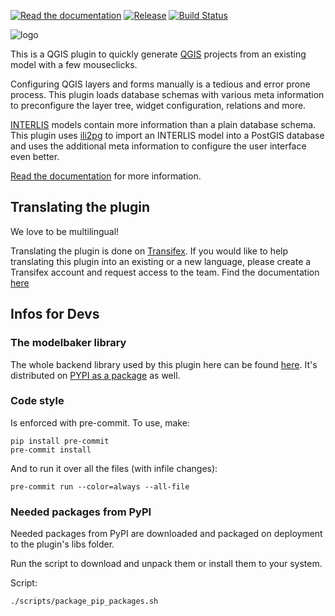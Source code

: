 [![Read the documentation](https://img.shields.io/badge/Read-the%20docs-green.svg)](https://opengisch.github.io/QgisModelBaker/)
[![Release](https://img.shields.io/github/release/opengisch/QgisModelBaker.svg)](https://github.com/opengisch/QgisModelBaker/releases)
[![Build Status](https://travis-ci.org/opengisch/QgisModelBaker.svg?branch=master)](https://travis-ci.com/opengisch/QgisModelBaker)

![logo](branding/logo/long_logo/Long-Logo_Green_Modelbaker_RGB_QGIS.png)

This is a QGIS plugin to quickly generate [QGIS](https://www.qgis.org) projects
from an existing model with a few mouseclicks.

Configuring QGIS layers and forms manually is a tedious and error prone process.
This plugin loads database schemas with various meta information to preconfigure the
layer tree, widget configuration, relations and more.

[INTERLIS](https://en.wikipedia.org/wiki/INTERLIS) models contain more information than a plain database schema. This
plugin uses [ili2pg](https://github.com/claeis/ili2db#ili2db---importsexports-interlis-transfer-files-to-a-sql-db) to import an INTERLIS model into a PostGIS database and uses
the additional meta information to configure the user interface even better.

[Read the documentation](https://opengisch.github.io/QgisModelBaker/) for more information.

## Translating the plugin

We love to be multilingual!

Translating the plugin is done on
[Transifex](https://explore.transifex.com/search/?q=model%20baker). If
you would like to help translating this plugin into an existing or a new language,
please create a Transifex account and request access to the team. Find the documentation [here](https://opengisch.github.io/QgisModelBaker/about/translation/)

## Infos for Devs

### The modelbaker library

The whole backend library used by this plugin here can be found [here](https://github.com/opengisch/QgisModelBakerLibrary). It's distributed on [PYPI as a package](https://pypi.org/project/modelbaker/) as well.

### Code style

Is enforced with pre-commit. To use, make:
```
pip install pre-commit
pre-commit install
```
And to run it over all the files (with infile changes):
```
pre-commit run --color=always --all-file
```

### Needed packages from PyPI

Needed packages from PyPI are downloaded and packaged on deployment to the plugin's libs folder.

Run the script to download and unpack them or install them to your system.

Script:
```
./scripts/package_pip_packages.sh
```
